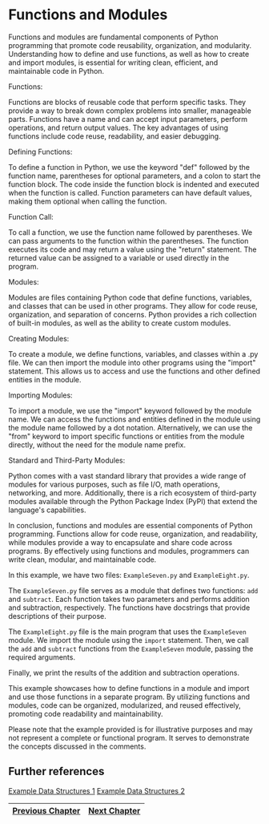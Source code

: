 # Functions and Modules
<p>Functions and modules are fundamental components of Python programming that promote code reusability, organization, and modularity. Understanding how to define and use functions, as well as how to create and import modules, is essential for writing clean, efficient, and maintainable code in Python.</p>

<p>Functions:</p>

<p>Functions are blocks of reusable code that perform specific tasks. They provide a way to break down complex problems into smaller, manageable parts. Functions have a name and can accept input parameters, perform operations, and return output values. The key advantages of using functions include code reuse, readability, and easier debugging.</p>

<p>Defining Functions:</p>

<p>To define a function in Python, we use the keyword "def" followed by the function name, parentheses for optional parameters, and a colon to start the function block. The code inside the function block is indented and executed when the function is called. Function parameters can have default values, making them optional when calling the function.</p>

<p>Function Call:</p>

<p>To call a function, we use the function name followed by parentheses. We can pass arguments to the function within the parentheses. The function executes its code and may return a value using the "return" statement. The returned value can be assigned to a variable or used directly in the program.</p>

<p>Modules:</p>

<p>Modules are files containing Python code that define functions, variables, and classes that can be used in other programs. They allow for code reuse, organization, and separation of concerns. Python provides a rich collection of built-in modules, as well as the ability to create custom modules.</p>

<p>Creating Modules:</p>

<p>To create a module, we define functions, variables, and classes within a .py file. We can then import the module into other programs using the "import" statement. This allows us to access and use the functions and other defined entities in the module.</p>

<p>Importing Modules:</p>

<p>To import a module, we use the "import" keyword followed by the module name. We can access the functions and entities defined in the module using the module name followed by a dot notation. Alternatively, we can use the "from" keyword to import specific functions or entities from the module directly, without the need for the module name prefix.</p>

<p>Standard and Third-Party Modules:</p>

<p>Python comes with a vast standard library that provides a wide range of modules for various purposes, such as file I/O, math operations, networking, and more. Additionally, there is a rich ecosystem of third-party modules available through the Python Package Index (PyPI) that extend the language's capabilities.</p>

<p>In conclusion, functions and modules are essential components of Python programming. Functions allow for code reuse, organization, and readability, while modules provide a way to encapsulate and share code across programs. By effectively using functions and modules, programmers can write clean, modular, and maintainable code.</p>

<p>In this example, we have two files: <code>ExampleSeven.py</code> and <code>ExampleEight.py</code>.</p>

<p>The <code>ExampleSeven.py</code> file serves as a module that defines two functions: <code>add</code> and <code>subtract</code>. Each function takes two parameters and performs addition and subtraction, respectively. The functions have docstrings that provide descriptions of their purpose.</p>

<p>The <code>ExampleEight.py</code> file is the main program that uses the <code>ExampleSeven</code> module. We import the module using the <code>import</code> statement. Then, we call the <code>add</code> and <code>subtract</code> functions from the <code>ExampleSeven</code> module, passing the required arguments.</p>

<p>Finally, we print the results of the addition and subtraction operations.</p>

<p>This example showcases how to define functions in a module and import and use those functions in a separate program. By utilizing functions and modules, code can be organized, modularized, and reused effectively, promoting code readability and maintainability.</p>

<p>Please note that the example provided is for illustrative purposes and may not represent a complete or functional program. It serves to demonstrate the concepts discussed in the comments.</p>

## Further references
[Example Data Structures 1](https://github.com/IllusiveCoder/Python-Course/blob/main/Files/ExampleSeven.py)
[Example Data Structures 2](https://github.com/IllusiveCoder/Python-Course/blob/main/Files/ExampleEight.py)

[Previous Chapter](https://github.com/IllusiveCoder/Python-Course/blob/main/ChapterThree.md)|[Next Chapter](https://github.com/IllusiveCoder/Python-Course/blob/main/ChapterFive.md)|
|---|---|
